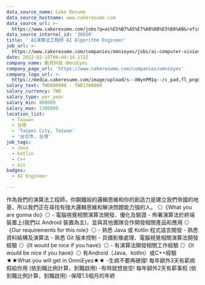 ```yaml
---
data_source_name: Cake Resume
data_source_hostname: www.cakeresume.com
data_source_url: >-
  https://www.cakeresume.com/jobs?q=ai%E5%B7%A5%E7%A8%8B%E5%B8%AB&refinementList%5Blang_[…]y_type%5D=per_year&range%5Bsalary_range%5D%5Bmin%5D=1000000
data_source_internal_id: '36650'
title: ' AI演算法工程師 AI Algorithm Engineer'
job_url: >-
  https://www.cakeresume.com/companies/omnieyes/jobs/ai-computer-vision-engineerai-engineer
date: 2022-02-15T06:44:34.172Z
company_name: 動見科技 OmniEyes
company_page_url: 'https://www.cakeresume.com/companies/omnieyes'
company_logo_url: >-
  https://media.cakeresume.com/image/upload/s--XWynPM1q--/c_pad,fl_png8,h_200,w_200/v1615194351/cnooukbovmmzkplynmzg.png
salary_text: TWD800000 - TWD1300000
salary_currency: TWD
salary_type: per_year
salary_min: 800000
salary_max: 1300000
location_list:
  - Taiwan
  - 台灣
  - 'Taipei City, Taiwan'
  - '台北市, 台灣'
job_tags:
  - Java
  - kotlin
  - C++
  - Git
badges:
  - AI Engineer

---
```


作為我們的演算法工程師，你鋼鐵般的邏輯思維和你的創造力是建立我們帝國的地基，所以我們正在尋找有強大邏輯思維和解決問題能力強的人。 ◎《What you are gonna do》◎ - 電腦視覺相關演算法開發、優化及驗證 - 佈署演算法於終端裝置上(我們以 Android 裝置為主)，並與其他團隊合作開發相關產品和應用 ◎《Our requirements for this role》◎ - 熟悉 Java 或 Kotlin 程式語言開發 - 熟悉資料結構及演算法 - 熟悉 Git 版本控制 - 具備影像處理、電腦視覺相關演算法開發經驗 ◎《It would be nice if you have》◎ - 有演算法開發相關工作經驗 ◎《It would be nice if you have》◎ 有Android（Java、kotlin）或C++經驗 ★★What you will get in OmniEyes★★ -生病不要再硬撐! 每年額外3天有薪病假給你用 (依到職比例計算，到職啟用) -有時就想放空! 每年額外2天有薪事假 (依到職比例計算，到職啟用) -保障1.5個月的年終